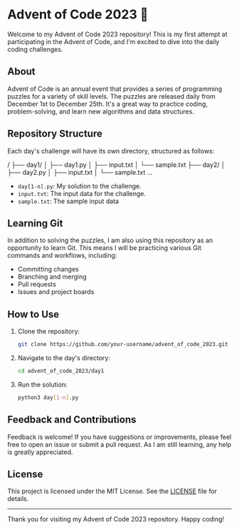 # Advent of Code 2023 🎄

Welcome to my Advent of Code 2023 repository! This is my first attempt at participating in the Advent of Code, and I'm excited to dive into the daily coding challenges.

## About

Advent of Code is an annual event that provides a series of programming puzzles for a variety of skill levels. The puzzles are released daily from December 1st to December 25th. It's a great way to practice coding, problem-solving, and learn new algorithms and data structures.

## Repository Structure

Each day's challenge will have its own directory, structured as follows:

/
├── day1/
│ ├── day1.py 
│ ├── input.txt
│ └── sample.txt 
├── day2/
│ ├── day2.py 
│ ├── input.txt
│ └── sample.txt
...


- `day[1-n].py`: My solution to the challenge.
- `input.txt`: The input data for the challenge.
- `sample.txt`: The sample input data 

## Learning Git

In addition to solving the puzzles, I am also using this repository as an opportunity to learn Git. This means I will be practicing various Git commands and workflows, including:

- Committing changes
- Branching and merging
- Pull requests
- Issues and project boards

## How to Use

1. Clone the repository:
    ```bash
    git clone https://github.com/your-username/advent_of_code_2023.git
    ```
2. Navigate to the day's directory:
    ```bash
    cd advent_of_code_2023/day1
    ```
3. Run the solution:
    ```bash
    python3 day[1-n].py
    ```

## Feedback and Contributions

Feedback is welcome! If you have suggestions or improvements, please feel free to open an issue or submit a pull request. As I am still learning, any help is greatly appreciated.

## License

This project is licensed under the MIT License. See the [LICENSE](LICENSE) file for details.

---

Thank you for visiting my Advent of Code 2023 repository. Happy coding!


